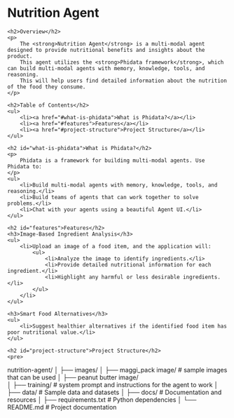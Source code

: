<!DOCTYPE html>
<html lang="en">
<head>
    <meta charset="UTF-8">
    <meta name="viewport" content="width=device-width, initial-scale=1.0">
    <title>Nutrition Agent README</title>
</head>
<body>
    <h1>Nutrition Agent</h1>

    <h2>Overview</h2>
    <p>
        The <strong>Nutrition Agent</strong> is a multi-modal agent designed to provide nutritional benefits and insights about the product. 
        This agent utilizes the <strong>Phidata framework</strong>, which can build multi-modal agents with memory, knowledge, tools, and reasoning. 
        This will help users find detailed information about the nutrition of the food they consume.
    </p>

    <h2>Table of Contents</h2>
    <ul>
        <li><a href="#what-is-phidata">What is Phidata?</a></li>
        <li><a href="#features">Features</a></li>
        <li><a href="#project-structure">Project Structure</a></li>
    </ul>

    <h2 id="what-is-phidata">What is Phidata?</h2>
    <p>
        Phidata is a framework for building multi-modal agents. Use Phidata to:
    </p>
    <ul>
        <li>Build multi-modal agents with memory, knowledge, tools, and reasoning.</li>
        <li>Build teams of agents that can work together to solve problems.</li>
        <li>Chat with your agents using a beautiful Agent UI.</li>
    </ul>

    <h2 id="features">Features</h2>
    <h3>Image-Based Ingredient Analysis</h3>
    <ul>
        <li>Upload an image of a food item, and the application will:
            <ul>
                <li>Analyze the image to identify ingredients.</li>
                <li>Provide detailed nutritional information for each ingredient.</li>
                <li>Highlight any harmful or less desirable ingredients.</li>
            </ul>
        </li>
    </ul>

    <h3>Smart Food Alternatives</h3>
    <ul>
        <li>Suggest healthier alternatives if the identified food item has poor nutritional value.</li>
    </ul>

    <h2 id="project-structure">Project Structure</h2>
    <pre>
nutrition-agent/
│
├── images/
│   ├── maggi_pack image/         # sample images that can be used
│   ├── peanut butter image/      
│
├── training/                     # system prompt and instructions for the agent to work
│
├── data/                         # Sample data and datasets
│
├── docs/                         # Documentation and resources
│
├── requirements.txt              # Python dependencies
│
└── README.md                     # Project documentation
    </pre>
</body>
</html>


